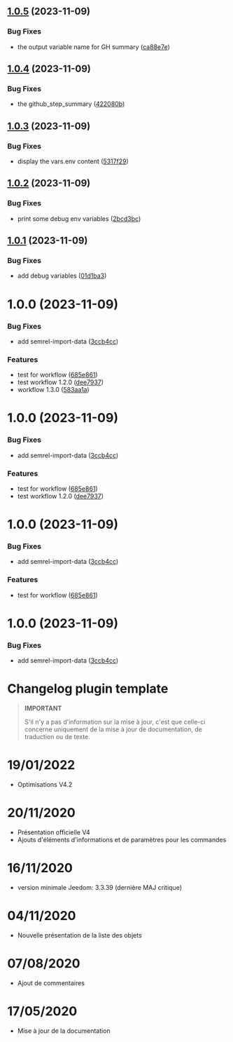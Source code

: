 ## [1.0.5](https://github.com/pifou25/plugin-template/compare/1.0.4...1.0.5) (2023-11-09)


### Bug Fixes

* the output variable name for GH summary ([ca88e7e](https://github.com/pifou25/plugin-template/commit/ca88e7e035249fdfd64af2d6d09c925a70cfec97))

## [1.0.4](https://github.com/pifou25/plugin-template/compare/1.0.3...1.0.4) (2023-11-09)


### Bug Fixes

* the github_step_summary ([422080b](https://github.com/pifou25/plugin-template/commit/422080bc1ee8a7ee8188bc82c3573e93236a1451))

## [1.0.3](https://github.com/pifou25/plugin-template/compare/1.0.2...1.0.3) (2023-11-09)


### Bug Fixes

* display the vars.env content ([5317f29](https://github.com/pifou25/plugin-template/commit/5317f295bb8c530424b89e747ead0eaf61e57684))

## [1.0.2](https://github.com/pifou25/plugin-template/compare/1.0.1...1.0.2) (2023-11-09)


### Bug Fixes

* print some debug env variables ([2bcd3bc](https://github.com/pifou25/plugin-template/commit/2bcd3bce73d1dfe086ebd806d5107849ca268402))

## [1.0.1](https://github.com/pifou25/plugin-template/compare/1.0.0...1.0.1) (2023-11-09)


### Bug Fixes

* add debug variables ([01d1ba3](https://github.com/pifou25/plugin-template/commit/01d1ba366d6d4d5aa7d32a8abb0e5e3020f36004))

# 1.0.0 (2023-11-09)


### Bug Fixes

* add semrel-import-data ([3ccb4cc](https://github.com/pifou25/plugin-template/commit/3ccb4cc4e39587f0e32447d5bed849f845b28db0))


### Features

* test for workflow ([685e861](https://github.com/pifou25/plugin-template/commit/685e861360b041ddd06b12c840bd9ca55f4c2d5f))
* test workflow 1.2.0 ([dee7937](https://github.com/pifou25/plugin-template/commit/dee79374a9f82d1490d8baabb0d2927f3fd2028b))
* workflow 1.3.0 ([583aa1a](https://github.com/pifou25/plugin-template/commit/583aa1abe3df45de424b44fcb3dda46450422186))

# 1.0.0 (2023-11-09)


### Bug Fixes

* add semrel-import-data ([3ccb4cc](https://github.com/pifou25/plugin-template/commit/3ccb4cc4e39587f0e32447d5bed849f845b28db0))


### Features

* test for workflow ([685e861](https://github.com/pifou25/plugin-template/commit/685e861360b041ddd06b12c840bd9ca55f4c2d5f))
* test workflow 1.2.0 ([dee7937](https://github.com/pifou25/plugin-template/commit/dee79374a9f82d1490d8baabb0d2927f3fd2028b))

# 1.0.0 (2023-11-09)


### Bug Fixes

* add semrel-import-data ([3ccb4cc](https://github.com/pifou25/plugin-template/commit/3ccb4cc4e39587f0e32447d5bed849f845b28db0))


### Features

* test for workflow ([685e861](https://github.com/pifou25/plugin-template/commit/685e861360b041ddd06b12c840bd9ca55f4c2d5f))

# 1.0.0 (2023-11-09)


### Bug Fixes

* add semrel-import-data ([3ccb4cc](https://github.com/pifou25/plugin-template/commit/3ccb4cc4e39587f0e32447d5bed849f845b28db0))

# Changelog plugin template

>**IMPORTANT**
>
>S'il n'y a pas d'information sur la mise à jour, c'est que celle-ci concerne uniquement de la mise à jour de documentation, de traduction ou de texte.

# 19/01/2022

- Optimisations V4.2

# 20/11/2020

- Présentation officielle V4
- Ajouts d'éléments d'informations et de paramètres pour les commandes

# 16/11/2020

- version minimale Jeedom: 3.3.39 (dernière MAJ critique)

# 04/11/2020

- Nouvelle présentation de la liste des objets

# 07/08/2020

- Ajout de commentaires

# 17/05/2020

- Mise à jour de la documentation

